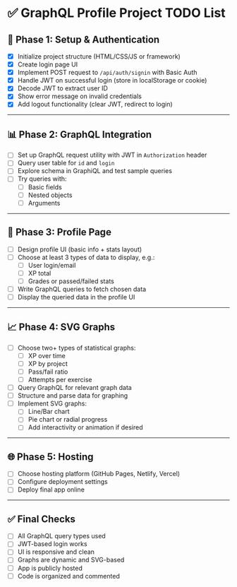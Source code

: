 # ✅ GraphQL Profile Project TODO List

## 🔰 Phase 1: Setup & Authentication

- [x] Initialize project structure (HTML/CSS/JS or framework)
- [x] Create login page UI
- [x] Implement POST request to `/api/auth/signin` with Basic Auth
- [x] Handle JWT on successful login (store in localStorage or cookie)
- [x] Decode JWT to extract user ID
- [x] Show error message on invalid credentials
- [x] Add logout functionality (clear JWT, redirect to login)

---

## 📊 Phase 2: GraphQL Integration

- [ ] Set up GraphQL request utility with JWT in `Authorization` header
- [ ] Query user table for `id` and `login`
- [ ] Explore schema in GraphiQL and test sample queries
- [ ] Try queries with:
  - [ ] Basic fields
  - [ ] Nested objects
  - [ ] Arguments

---

## 👤 Phase 3: Profile Page

- [ ] Design profile UI (basic info + stats layout)
- [ ] Choose at least 3 types of data to display, e.g.:
  - [ ] User login/email
  - [ ] XP total
  - [ ] Grades or passed/failed stats
- [ ] Write GraphQL queries to fetch chosen data
- [ ] Display the queried data in the profile UI

---

## 📈 Phase 4: SVG Graphs

- [ ] Choose two+ types of statistical graphs:
  - [ ] XP over time
  - [ ] XP by project
  - [ ] Pass/fail ratio
  - [ ] Attempts per exercise
- [ ] Query GraphQL for relevant graph data
- [ ] Structure and parse data for graphing
- [ ] Implement SVG graphs:
  - [ ] Line/Bar chart
  - [ ] Pie chart or radial progress
  - [ ] Add interactivity or animation if desired

---

## 🌐 Phase 5: Hosting

- [ ] Choose hosting platform (GitHub Pages, Netlify, Vercel)
- [ ] Configure deployment settings
- [ ] Deploy final app online

---

## ✅ Final Checks

- [ ] All GraphQL query types used
- [ ] JWT-based login works
- [ ] UI is responsive and clean
- [ ] Graphs are dynamic and SVG-based
- [ ] App is publicly hosted
- [ ] Code is organized and commented
